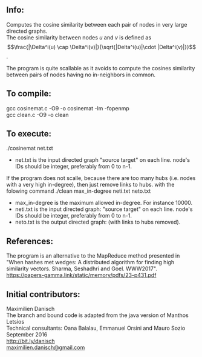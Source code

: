 ## Info:

Computes the cosine similarity between each pair of nodes in very large directed graphs.  
The cosine similarity between nodes $u$ and $v$ is defined as  
$$\frac{|\Delta^i(u) \cap \Delta^i(v)|}{\sqrt{|Delta^i(u)|\cdot |Delta^i(v)|}}$$.

The program is quite scallable as it avoids to compute the cosines similarity between pairs of nodes having no in-neighbors in common.  

## To compile:

gcc cosinemat.c -O9 -o cosinemat -lm -fopenmp  
gcc clean.c -O9 -o clean

## To execute:

./cosinemat net.txt
- net.txt is the input directed graph "source target" on each line. node's IDs should be integer, preferably from 0 to n-1.

If the program does not scalle, because there are too many hubs (i.e. nodes with a very high in-degree), then just remove links to hubs. with the folowing command
./clean max_in-degree neti.txt neto.txt
- max_in-degree is the maximum allowed in-degree. For instance 10000.
- neti.txt is the input directed graph: "source target" on each line. node's IDs should be integer, preferably from 0 to n-1.
- neto.txt is the output directed graph: (with links to hubs removed).

## References:

The program is an alternative to the MapReduce method presented in "When hashes met wedges: A distributed algorithm for finding high similarity vectors. Sharma, Seshadhri and Goel. WWW2017".  
https://papers-gamma.link/static/memory/pdfs/23-p431.pdf


## Initial contributors:

Maximilien Danisch  
The branch and bound code is adapted from the java version of Manthos Letsios  
Technical consultants: Oana Balalau, Emmanuel Orsini and Mauro Sozio  
September 2016  
http://bit.ly/danisch  
maximilien.danisch@gmail.com
